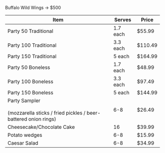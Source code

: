 
Buffalo Wild Wings -> $500

| Item                                                                                 | Serves   | Price   |
| ------------------------------------------------------------------------------------ | -------- | ------- |
| Party 50 Traditional                                                                 | 1.7 each | $55.99  |
| Party 100 Traditional                                                                | 3.3 each | $110.49 |
| Party 150 Traditional                                                                | 5 each   | $164.99 |
| Party 50 Boneless                                                                    | 1.7 each | $48.99  |
| Party 100 Boneless                                                                   | 3.3 each | $97.49  |
| Party 150 Boneless                                                                   | 5 each   | $144.99 |
| Party Sampler<br><br>(mozzarella sticks / fried pickles / beer-battered onion rings) | 6-8      | $26.49  |
| Cheesecake/Chocolate Cake                                                            | 16       | $39.99  |
| Potato wedges                                                                        | 6-8      | $15.99  |
| Caesar Salad                                                                         | 6-8      | $34.99  |
